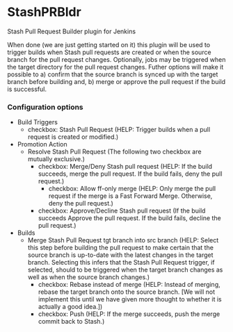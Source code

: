 StashPRBldr
===========

Stash Pull Request Builder plugin for Jenkins

When done (we are just getting started on it) this plugin will be used to trigger builds when Stash pull requests are created or when the source branch for the pull request changes.  Optionally, jobs may be triggered when the target directory for the pull request changes.  Futher options will make it possible to a) confirm that the source branch is synced up with the target branch before building and, b) merge or approve the pull request if the build is successful.

### Configuration options

* Build Triggers
   * checkbox: Stash Pull Request (HELP: Trigger builds when a pull request is created or modified.)
* Promotion Action
   * Resolve Stash Pull Request (The following two checkbox are mutually exclusive.)
      * checkbox: Merge/Deny Stash pull request (HELP: If the build succeeds, merge the pull request.  If the build fails, deny the pull request.) 
         * checkbox: Allow ff-only merge (HELP: Only merge the pull request if the merge is a Fast Forward Merge.  Otherwise, deny the pull request.)
      * checkbox: Approve/Decline Stash pull request (If the build succeeds Approve the pull request.  If the build fails, decline the pull request.)
* Builds
   * Merge Stash Pull Request tgt branch into src branch (HELP: Select this step before building the pull request to make certain that the source branch is up-to-date with the latest changes in the target branch. Selecting this infers that the Stash Pull Request trigger, if selected, should to be triggered when the target branch changes as well as when the source branch changes.)
      * checkbox: Rebase instead of merge (HELP: Instead of merging, rebase the target branch onto the source branch. [We will not implement this until we have given more thought to whether it is actually a good idea.])
      * checkbox: Push (HELP: If the merge succeeds, push the merge commit back to Stash.)
